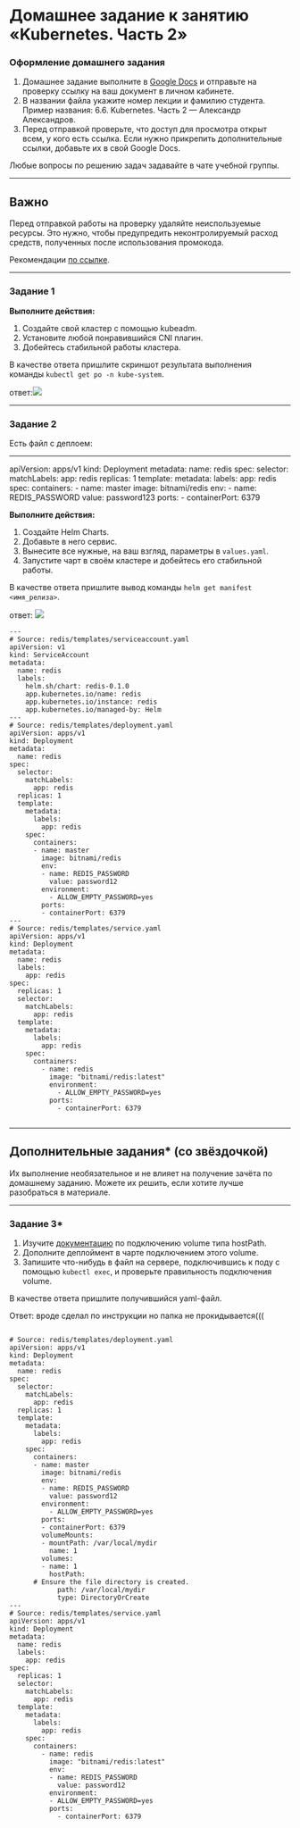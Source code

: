 # Домашнее задание к занятию «Kubernetes. Часть 2»

### [](https://github.com/netology-code/sdvps-homeworks/blob/main/6-06.md#%D0%BE%D1%84%D0%BE%D1%80%D0%BC%D0%BB%D0%B5%D0%BD%D0%B8%D0%B5-%D0%B4%D0%BE%D0%BC%D0%B0%D1%88%D0%BD%D0%B5%D0%B3%D0%BE-%D0%B7%D0%B0%D0%B4%D0%B0%D0%BD%D0%B8%D1%8F)Оформление домашнего задания

1.  Домашнее задание выполните в [Google Docs](https://docs.google.com/) и отправьте на проверку ссылку на ваш документ в личном кабинете.
2.  В названии файла укажите номер лекции и фамилию студента. Пример названия: 6.6. Kubernetes. Часть 2 — Александр Александров.
3.  Перед отправкой проверьте, что доступ для просмотра открыт всем, у кого есть ссылка. Если нужно прикрепить дополнительные ссылки, добавьте их в свой Google Docs.

Любые вопросы по решению задач задавайте в чате учебной группы.

---

## [](https://github.com/netology-code/sdvps-homeworks/blob/main/6-06.md#%D0%B2%D0%B0%D0%B6%D0%BD%D0%BE)Важно

Перед отправкой работы на проверку удаляйте неиспользуемые ресурсы. Это нужно, чтобы предупредить неконтролируемый расход средств, полученных после использования промокода.

Рекомендации [по ссылке](https://github.com/netology-code/sdvps-homeworks/tree/main/recommend).

---

### [](https://github.com/netology-code/sdvps-homeworks/blob/main/6-06.md#%D0%B7%D0%B0%D0%B4%D0%B0%D0%BD%D0%B8%D0%B5-1)Задание 1

**Выполните действия:**

1.  Создайте свой кластер с помощью kubeadm.
2.  Установите любой понравившийся CNI плагин.
3.  Добейтесь стабильной работы кластера.

В качестве ответа пришлите скриншот результата выполнения команды `kubectl get po -n kube-system`.

ответ:![](attachmants/2023-04-29_21-52-17.png)

---

### [](https://github.com/netology-code/sdvps-homeworks/blob/main/6-06.md#%D0%B7%D0%B0%D0%B4%D0%B0%D0%BD%D0%B8%D0%B5-2)Задание 2

Есть файл с деплоем:

---
apiVersion: apps/v1
kind: Deployment
metadata:
  name: redis
spec:
  selector:
    matchLabels:
      app: redis
  replicas: 1
  template:
    metadata:
      labels:
        app: redis
    spec:
      containers:
      - name: master
        image: bitnami/redis
        env:
         - name: REDIS_PASSWORD
           value: password123
        ports:
        - containerPort: 6379

**Выполните действия:**

1.  Создайте Helm Charts.
2.  Добавьте в него сервис.
3.  Вынесите все нужные, на ваш взгляд, параметры в `values.yaml`.
4.  Запустите чарт в своём кластере и добейтесь его стабильной работы.

В качестве ответа пришлите вывод команды `helm get manifest <имя_релиза>`.

ответ: ![](attachmants/2023-04-30_18-22-26.png)
```
---
# Source: redis/templates/serviceaccount.yaml
apiVersion: v1
kind: ServiceAccount
metadata:
  name: redis
  labels:
    helm.sh/chart: redis-0.1.0
    app.kubernetes.io/name: redis
    app.kubernetes.io/instance: redis
    app.kubernetes.io/managed-by: Helm
---
# Source: redis/templates/deployment.yaml
apiVersion: apps/v1
kind: Deployment
metadata:
  name: redis
spec:
  selector:
    matchLabels:
      app: redis
  replicas: 1
  template:
    metadata:
      labels:
        app: redis
    spec:
      containers:
      - name: master
        image: bitnami/redis
        env:
        - name: REDIS_PASSWORD
          value: password12
        environment:
          - ALLOW_EMPTY_PASSWORD=yes           
        ports:
        - containerPort: 6379
---
# Source: redis/templates/service.yaml
apiVersion: apps/v1
kind: Deployment
metadata:
  name: redis
  labels:
    app: redis
spec:
  replicas: 1
  selector:
    matchLabels:
      app: redis
  template:
    metadata:
      labels:
        app: redis
    spec:
      containers:
        - name: redis
          image: "bitnami/redis:latest"
          environment:
            - ALLOW_EMPTY_PASSWORD=yes
          ports:
            - containerPort: 6379


```
---

## [](https://github.com/netology-code/sdvps-homeworks/blob/main/6-06.md#%D0%B4%D0%BE%D0%BF%D0%BE%D0%BB%D0%BD%D0%B8%D1%82%D0%B5%D0%BB%D1%8C%D0%BD%D1%8B%D0%B5-%D0%B7%D0%B0%D0%B4%D0%B0%D0%BD%D0%B8%D1%8F-%D1%81%D0%BE-%D0%B7%D0%B2%D1%91%D0%B7%D0%B4%D0%BE%D1%87%D0%BA%D0%BE%D0%B9)Дополнительные задания* (со звёздочкой)

Их выполнение необязательное и не влияет на получение зачёта по домашнему заданию. Можете их решить, если хотите лучше разобраться в материале.

---

### [](https://github.com/netology-code/sdvps-homeworks/blob/main/6-06.md#%D0%B7%D0%B0%D0%B4%D0%B0%D0%BD%D0%B8%D0%B5-3)Задание 3*

1.  Изучите [документацию](https://kubernetes.io/docs/concepts/storage/volumes/#hostpath) по подключению volume типа hostPath.
2.  Дополните деплоймент в чарте подключением этого volume.
3.  Запишите что-нибудь в файл на сервере, подключившись к поду с помощью `kubectl exec`, и проверьте правильность подключения volume.

В качестве ответа пришлите получившийся yaml-файл.

Ответ:  вроде сделал по инструкции но папка не прокидывается(((
```

# Source: redis/templates/deployment.yaml
apiVersion: apps/v1
kind: Deployment
metadata:
  name: redis
spec:
  selector:
    matchLabels:
      app: redis
  replicas: 1
  template:
    metadata:
      labels:
        app: redis
    spec:
      containers:
      - name: master
        image: bitnami/redis
        env:
        - name: REDIS_PASSWORD
          value: password12
        environment:
          - ALLOW_EMPTY_PASSWORD=yes           
        ports:
        - containerPort: 6379
        volumeMounts:
        - mountPath: /var/local/mydir
          name: 1
        volumes:
        - name: 1
          hostPath:
      # Ensure the file directory is created.
            path: /var/local/mydir
            type: DirectoryOrCreate
---
# Source: redis/templates/service.yaml
apiVersion: apps/v1
kind: Deployment
metadata:
  name: redis
  labels:
    app: redis
spec:
  replicas: 1
  selector:
    matchLabels:
      app: redis
  template:
    metadata:
      labels:
        app: redis
    spec:
      containers:
        - name: redis
          image: "bitnami/redis:latest"
          env:
          - name: REDIS_PASSWORD
            value: password12
          environment:
          - ALLOW_EMPTY_PASSWORD=yes
          ports:
            - containerPort: 6379


```